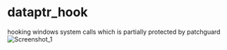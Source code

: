 # dataptr_hook
hooking windows system calls which is partially protected by patchguard
![Screenshot_1](https://user-images.githubusercontent.com/71831052/187652303-709d80a3-71be-4e8e-8cc5-ce8993bf2218.png)
